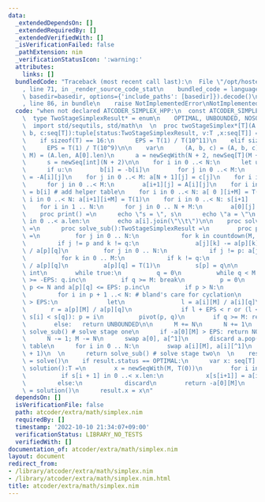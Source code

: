 ```yaml
---
data:
  _extendedDependsOn: []
  _extendedRequiredBy: []
  _extendedVerifiedWith: []
  _isVerificationFailed: false
  _pathExtension: nim
  _verificationStatusIcon: ':warning:'
  attributes:
    links: []
  bundledCode: "Traceback (most recent call last):\n  File \"/opt/hostedtoolcache/Python/3.10.7/x64/lib/python3.10/site-packages/onlinejudge_verify/documentation/build.py\"\
    , line 71, in _render_source_code_stat\n    bundled_code = language.bundle(stat.path,\
    \ basedir=basedir, options={'include_paths': [basedir]}).decode()\n  File \"/opt/hostedtoolcache/Python/3.10.7/x64/lib/python3.10/site-packages/onlinejudge_verify/languages/nim.py\"\
    , line 86, in bundle\n    raise NotImplementedError\nNotImplementedError\n"
  code: "when not declared ATCODER_SIMPLEX_HPP:\n  const ATCODER_SIMPLEX_HPP* = 1\n\
    \  type TwoStageSimplexResult* = enum\n    OPTIMAL, UNBOUNDED, NOSOLUTION, UNKNOWN\n\
    \  import std/sequtils, std/math\n  \n  proc twoStageSimplex*[T](A: seq[seq[T]],\
    \ b, c:seq[T]):tuple[status:TwoStageSimplexResult, v:T ,x:seq[T]] =\n    var EPS:T\n\
    \    if sizeof(T) == 16:\n      EPS = T(1) / T(10^11)\n    elif sizeof(T) == 8:\n\
    \      EPS = T(1) / T(10^9)\n\n    var\n      (A, b, c) = (A, b, c)\n      (N,\
    \ M) = (A.len, A[0].len)\n      a = newSeqWith(N + 2, newSeq[T](M + N + 1))\n\
    \      s = newSeq[int](N + 2)\n\n    for i in 0 ..< N:\n      let u = b[i] < -EPS\n\
    \      if u:\n        b[i] = -b[i]\n        for j in 0 ..< M:\n          A[i][j]\
    \ = -A[i][j]\n    for j in 0 ..< M: a[N + 1][j] = c[j]\n    for i in 0 ..< N:\n\
    \      for j in 0 ..< M:\n        a[i+1][j] = A[i][j]\n    for i in 0 ..< N: a[i+1][M+N]\
    \ = b[i] # add helper table\n    for i in 0 ..< N: a[ 0 ][i+M] = T(1)\n    for\
    \ i in 0 ..< N: a[i+1][i+M] = T(1)\n    for i in 0 ..< N: s[i+1]      = i+M\n\
    \    for i in 1 .. N:\n      for j in 0 .. N + M:\n        a[0][j] -= a[i][j]\n\
    \    proc print() =\n      echo \"s = \", s\n      echo \"a = \"\n      for i\
    \ in 0 ..< a.len:\n        echo a[i].join(\"\\t\")\n\n    proc solve():TwoStageSimplexResult\
    \ =\n      proc solve_sub():TwoStageSimplexResult =\n        proc pivot(p, q:int)\
    \ =\n          for j in 0 .. N:\n            for k in countdown(M, 0):\n     \
    \         if j != p and k != q:\n                a[j][k] -= a[p][k] * a[j][q]\
    \ / a[p][q]\n          for j in 0 .. N:\n            if j != p: a[j][q] = T(0)\n\
    \          for k in 0 .. M:\n            if k != q:\n              a[p][k] = a[p][k]\
    \ / a[p][q]\n          a[p][q] = T(1)\n          s[p] = q\n\n        var p, q:\
    \ int\n        while true:\n          q = 0\n          while q < M and a[0][q]\
    \ >= -EPS: q.inc\n          if q >= M: break\n          p = 0\n          while\
    \ p <= N and a[p][q] <= EPS: p.inc\n          if p > N:\n            break\n \
    \         for i in p + 1 ..< N: # bland's care for cyclation\n            if a[i][q]\
    \ > EPS:\n              let\n                l = a[i][M] / a[i][q]\n         \
    \       r = a[p][M] / a[p][q]\n              if l + EPS < r or (l < r + EPS and\
    \ s[i] < s[q]): p = i\n          pivot(p, q)\n        if q >= M: return OPTIMAL\n\
    \        else:   return UNBOUNDED\n\n      M += N\n      N += 1\n      discard\
    \ solve_sub() # solve stage one\n      if -a[0][M] > EPS: return NOSOLUTION\n\
    \      N -= 1; M -= N\n      swap a[0], a[^1]\n      discard a.pop() # modify\
    \ table\n      for i in 0 .. N:\n        swap a[i][M], a[i][^1]\n        a[i].setLen(M\
    \ + 1)\n  \n      return solve_sub() # solve stage two\n  \n    result.status\
    \ = solve()\n    if result.status == OPTIMAL:\n      var x: seq[T] \n      proc\
    \ solution():T =\n        x = newSeqWith(M, T(0))\n        for i in 0 ..< N:\n\
    \          if s[i + 1] in 0 ..< x.len:\n            x[s[i+1]] = a[i+1][^1]\n \
    \         else:\n            discard\n        return -a[0][M]\n      result.v\
    \ = solution()\n      result.x = x\n"
  dependsOn: []
  isVerificationFile: false
  path: atcoder/extra/math/simplex.nim
  requiredBy: []
  timestamp: '2022-10-10 21:34:07+09:00'
  verificationStatus: LIBRARY_NO_TESTS
  verifiedWith: []
documentation_of: atcoder/extra/math/simplex.nim
layout: document
redirect_from:
- /library/atcoder/extra/math/simplex.nim
- /library/atcoder/extra/math/simplex.nim.html
title: atcoder/extra/math/simplex.nim
---
```

